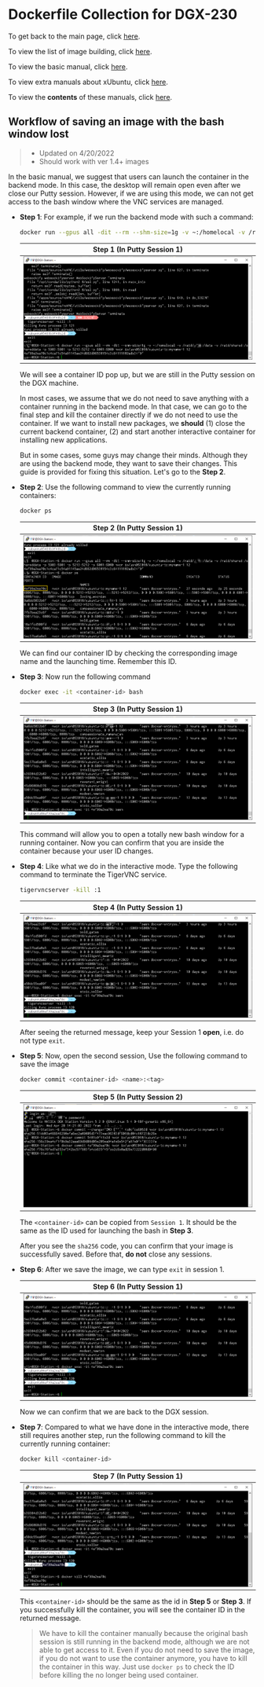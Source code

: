 # Dockerfile Collection for DGX-230

To get back to the main page, click [here](../index).

To view the list of image building, click [here](../dockerlist).

To view the basic manual, click [here](../manual).

To view extra manuals about xUbuntu, click [here](../manual-xubuntu).

To view the **contents** of these manuals, click [here](../manual-session).

## Workflow of saving an image with the bash window lost

> * Updated on 4/20/2022
> * Should work with ver 1.4+ images

In the basic manual, we suggest that users can launch the container in the backend mode. In this case, the desktop will remain open even after we close our Putty session. However, if we are using this mode, we can not get access to the bash window where the VNC services are managed.

* **Step 1**: For example, if we run the backend mode with such a command:

    ```bash
    docker run --gpus all -dit --rm --shm-size=1g -v ~:/homelocal -v /raid/xxx:/data -v /raid/shared:/shareddata -p 5901:5901 -p 5212:5212 -p 6080:6080 <name>:<tag>
    ```

    |   Step 1 (In Putty Session 1)  |
    | :----------------------------: |
    | ![step-1](./display/backend/step-1.png) |

    We will see a container ID pop up, but we are still in the Putty session on the DGX machine.

    In most cases, we assume that we do not need to save anything with a container running in the backend mode. In that case, we can go to the final step and kill the container directly if we do not need to use the container. If we want to install new packages, we **should** (1) close the current backend container, (2) and start another interactive container for installing new applications.

    But in some cases, some guys may change their minds. Although they are using the backend mode, they want to save their changes. This guide is provided for fixing this situation. Let's go to the **Step 2**.

* **Step 2**: Use the following command to view the currently running containers:

    ```bash
    docker ps
    ```

    |   Step 2 (In Putty Session 1)  |
    | :----------------------------: |
    | ![step-2](./display/backend/step-2.png) |

    We can find our container ID by checking the corresponding image name and the launching time. Remember this ID.

* **Step 3**: Now run the following command

    ```bash
    docker exec -it <container-id> bash
    ```

    |   Step 3 (In Putty Session 1)  |
    | :----------------------------: |
    | ![step-3](./display/backend/step-3.png) |

    This command will allow you to open a totally new bash window for a running container. Now you can confirm that you are inside the container because your user ID changes.

* **Step 4**: Like what we do in the interactive mode. Type the following command to terminate the TigerVNC service.

    ```bash
    tigervncserver -kill :1
    ```

    |   Step 4 (In Putty Session 1)  |
    | :----------------------------: |
    | ![step-4](./display/backend/step-4.png) |

    After seeing the returned message, keep your Session 1 **open**, i.e. do not type `exit`.

* **Step 5**: Now, open the second session, Use the following command to save the image

    ```bash
    docker commit <container-id> <name>:<tag>
    ```

    |   Step 5 (In Putty Session 2)  |
    | :-----------------------------: |
    | ![step-5](./display/backend/step-5.png) |

    The `<container-id>` can be copied from `Session 1`. It should be the same as the ID used for launching the bash in **Step 3**.

    After you see the `sha256` code, you can confirm that your image is successfully saved. Before that, **do not** close any sessions.

* **Step 6**: After we save the image, we can type `exit` in session 1.

    |   Step 6 (In Putty Session 1)  |
    | :-----------------------------: |
    | ![step-6](./display/backend/step-6.png) |

    Now we can confirm that we are back to the DGX session.

* **Step 7**: Compared to what we have done in the interactive mode, there still requires another step, run the following command to kill the currently running container:

    ```bash
    docker kill <container-id>
    ```

    |   Step 7 (In Putty Session 1)  |
    | :-----------------------------: |
    | ![step-7](./display/backend/step-7.png) |

    This `<container-id>` should be the same as the id in **Step 5** or **Step 3**. If you successfully kill the container, you will see the container ID in the returned message.

    > We have to kill the container manually because the original bash session is still running in the backend mode, although we are not able to get access to it. Even if you do not need to save the image, if you do not want to use the container anymore, you have to kill the container in this way. Just use `docker ps` to check the ID before killing the no longer being used container.
